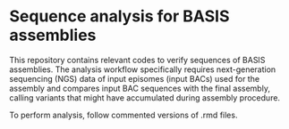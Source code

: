 # Sequence analysis for BASIS assemblies
This repository contains relevant codes to verify sequences of BASIS assemblies. The analysis workflow specifically requires next-generation sequencing (NGS) data of input episomes (input BACs) used for the assembly and compares input BAC sequences with the final assembly, calling variants that might have accumulated during assembly procedure.

To perform analysis, follow commented versions of .rmd files.
